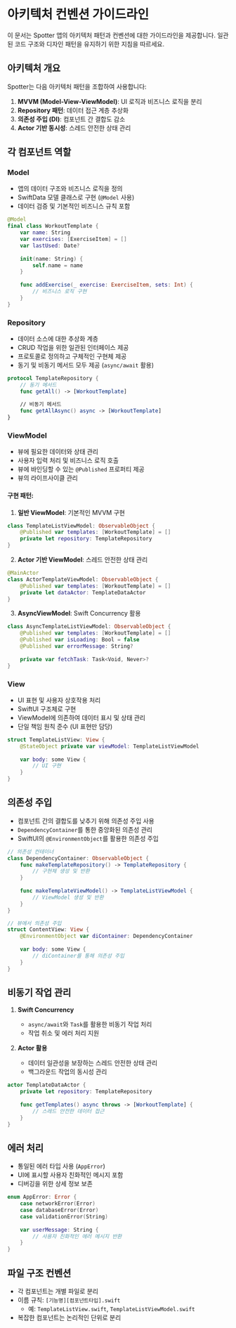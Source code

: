 # 아키텍처 컨벤션 가이드라인

이 문서는 Spotter 앱의 아키텍처 패턴과 컨벤션에 대한 가이드라인을 제공합니다. 일관된 코드 구조와 디자인 패턴을 유지하기 위한 지침을 따르세요.

## 아키텍처 개요

Spotter는 다음 아키텍처 패턴을 조합하여 사용합니다:

1. **MVVM (Model-View-ViewModel)**: UI 로직과 비즈니스 로직을 분리
2. **Repository 패턴**: 데이터 접근 계층 추상화
3. **의존성 주입 (DI)**: 컴포넌트 간 결합도 감소
4. **Actor 기반 동시성**: 스레드 안전한 상태 관리

## 각 컴포넌트 역할

### Model
- 앱의 데이터 구조와 비즈니스 로직을 정의
- SwiftData 모델 클래스로 구현 (`@Model` 사용)
- 데이터 검증 및 기본적인 비즈니스 규칙 포함

```swift
@Model
final class WorkoutTemplate {
    var name: String
    var exercises: [ExerciseItem] = []
    var lastUsed: Date?
    
    init(name: String) {
        self.name = name
    }
    
    func addExercise(_ exercise: ExerciseItem, sets: Int) {
        // 비즈니스 로직 구현
    }
}
```

### Repository
- 데이터 소스에 대한 추상화 계층
- CRUD 작업을 위한 일관된 인터페이스 제공
- 프로토콜로 정의하고 구체적인 구현체 제공
- 동기 및 비동기 메서드 모두 제공 (`async/await` 활용)

```swift
protocol TemplateRepository {
    // 동기 메서드
    func getAll() -> [WorkoutTemplate]
    
    // 비동기 메서드
    func getAllAsync() async -> [WorkoutTemplate]
}
```

### ViewModel
- 뷰에 필요한 데이터와 상태 관리
- 사용자 입력 처리 및 비즈니스 로직 호출
- 뷰에 바인딩할 수 있는 `@Published` 프로퍼티 제공
- 뷰의 라이프사이클 관리

#### 구현 패턴:

1. **일반 ViewModel**: 기본적인 MVVM 구현

```swift
class TemplateListViewModel: ObservableObject {
    @Published var templates: [WorkoutTemplate] = []
    private let repository: TemplateRepository
}
```

2. **Actor 기반 ViewModel**: 스레드 안전한 상태 관리

```swift
@MainActor
class ActorTemplateViewModel: ObservableObject {
    @Published var templates: [WorkoutTemplate] = []
    private let dataActor: TemplateDataActor
}
```

3. **AsyncViewModel**: Swift Concurrency 활용

```swift
class AsyncTemplateListViewModel: ObservableObject {
    @Published var templates: [WorkoutTemplate] = []
    @Published var isLoading: Bool = false
    @Published var errorMessage: String?
    
    private var fetchTask: Task<Void, Never>?
}
```

### View
- UI 표현 및 사용자 상호작용 처리
- SwiftUI 구조체로 구현
- ViewModel에 의존하여 데이터 표시 및 상태 관리
- 단일 책임 원칙 준수 (UI 표현만 담당)

```swift
struct TemplateListView: View {
    @StateObject private var viewModel: TemplateListViewModel
    
    var body: some View {
        // UI 구현
    }
}
```

## 의존성 주입

- 컴포넌트 간의 결합도를 낮추기 위해 의존성 주입 사용
- `DependencyContainer`를 통한 중앙화된 의존성 관리
- SwiftUI의 `@EnvironmentObject`를 활용한 의존성 주입

```swift
// 의존성 컨테이너
class DependencyContainer: ObservableObject {
    func makeTemplateRepository() -> TemplateRepository {
        // 구현체 생성 및 반환
    }
    
    func makeTemplateViewModel() -> TemplateListViewModel {
        // ViewModel 생성 및 반환
    }
}

// 뷰에서 의존성 주입
struct ContentView: View {
    @EnvironmentObject var diContainer: DependencyContainer
    
    var body: some View {
        // diContainer를 통해 의존성 주입
    }
}
```

## 비동기 작업 관리

1. **Swift Concurrency**
   - `async/await`와 `Task`를 활용한 비동기 작업 처리
   - 작업 취소 및 에러 처리 지원

2. **Actor 활용**
   - 데이터 일관성을 보장하는 스레드 안전한 상태 관리
   - 백그라운드 작업의 동시성 관리

```swift
actor TemplateDataActor {
    private let repository: TemplateRepository
    
    func getTemplates() async throws -> [WorkoutTemplate] {
        // 스레드 안전한 데이터 접근
    }
}
```

## 에러 처리

- 통일된 에러 타입 사용 (`AppError`)
- UI에 표시할 사용자 친화적인 메시지 포함
- 디버깅을 위한 상세 정보 보존

```swift
enum AppError: Error {
    case networkError(Error)
    case databaseError(Error)
    case validationError(String)
    
    var userMessage: String {
        // 사용자 친화적인 에러 메시지 반환
    }
}
```

## 파일 구조 컨벤션

- 각 컴포넌트는 개별 파일로 분리
- 이름 규칙: `[기능명][컴포넌트타입].swift`
  - 예: `TemplateListView.swift`, `TemplateListViewModel.swift`
- 복잡한 컴포넌트는 논리적인 단위로 분리 